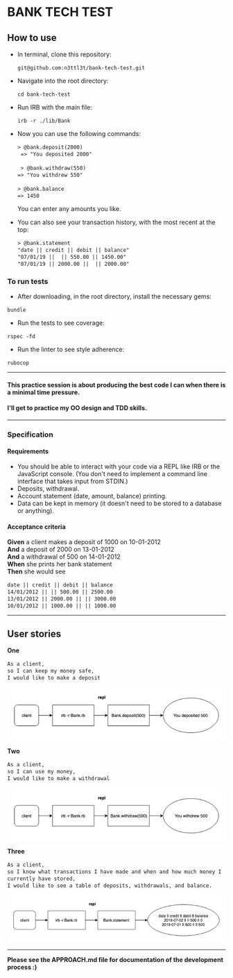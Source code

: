 # BANK TECH TEST

## How to use

- In terminal, clone this repository:

  ```
  git@github.com:n3ttl3t/bank-tech-test.git
  ```
- Navigate into the root directory:

  ```
  cd bank-tech-test
  ```
- Run IRB with the main file:

  ```
  irb -r ./lib/Bank
  ```
- Now you can use the following commands:

  ```
  > @bank.deposit(2000)
   => "You deposited 2000"

   > @bank.withdraw(550)
  => "You withdrew 550"

  > @bank.balance
  => 1450
  ```
  You can enter any amounts you like.

- You can also see your transaction history, with the most recent at the top:
  ```
  > @bank.statement
  "date || credit || debit || balance"
  "07/01/19 ||  || 550.00 || 1450.00"
  "07/01/19 || 2000.00 ||  || 2000.00"
  ```

### To run tests
- After downloading, in the root directory, install the necessary gems:
```
bundle
```
- Run the tests to see coverage:
```
rspec -fd
```
- Run the linter to see style adherence:
```
rubocop
```
---

#### This practice session is about producing the best code I can when there is a minimal time pressure.

#### I'll get to practice my OO design and TDD skills.

---

### Specification

#### Requirements

* You should be able to interact with your code via a REPL like IRB or the JavaScript console.  (You don't need to implement a command line interface that takes input from STDIN.)
* Deposits, withdrawal.
* Account statement (date, amount, balance) printing.
* Data can be kept in memory (it doesn't need to be stored to a database or anything).

#### Acceptance criteria

**Given** a client makes a deposit of 1000 on 10-01-2012  
**And** a deposit of 2000 on 13-01-2012  
**And** a withdrawal of 500 on 14-01-2012  
**When** she prints her bank statement  
**Then** she would see

```
date || credit || debit || balance
14/01/2012 || || 500.00 || 2500.00
13/01/2012 || 2000.00 || || 3000.00
10/01/2012 || 1000.00 || || 1000.00
```
---

## User stories

**One**

```
As a client,
so I can keep my money safe,
I would like to make a deposit
```
![one](./images/user_story_one.png)

**Two**
```
As a client,
so I can use my money,
I would like to make a withdrawal
```
![two](./images/user_story_two.png)

**Three**
```
As a client,
so I know what transactions I have made and when and how much money I currently have stored,
I would like to see a table of deposits, withdrawals, and balance.
```
![three](./images/user_story_three.png)


---

**Please see the APPROACH.md file for documentation of the development process :)**
